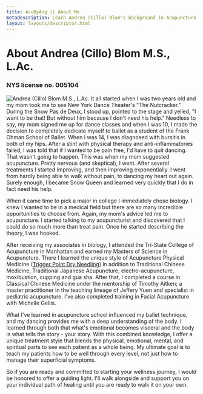 ```yaml
---
title: AcuByAng || About Me
metadescription: Learn Andrea (Cillo) Blom's background in Acupuncture and Dry Needling
layout: layouts/descriptor.html
---
```


# About Andrea (Cillo) Blom M.S., L.Ac.

### NYS license no. 005104

<img alt="Andrea (Cillo) Blom M.S., L.Ac." class="float-left mr-8" src="/images/andrea-cillo-headshots-6.jpg" /> It all started when I was two years old and my mom took me to see New York Dance Theater's "The Nutcracker." During the Snow Pas de Deux, I stood up, pointed to the stage and yelled, "I want to be that\! But without him because I don't need his help." Needless to say, my mom signed me up for dance classes and when I was 10, I made the decision to completely dedicate myself to ballet as a student of the Frank Ohman School of Ballet. When I was 14, I was diagnosed with bursitis in both of my hips. After a stint with physical therapy and anti-inflammatories failed, I was told that if I wanted to be pain free, I'd have to quit dancing. That wasn't going to happen. This was when my mom suggested acupuncture. Pretty nervous (and skeptical), I went. After several treatments I started improving, and then improving exponentially. I went from hardly being able to walk without pain, to dancing my heart out again. Surely enough, I became Snow Queen and learned very quickly that I do in fact need his help.

When it came time to pick a major in college I immediately chose biology. I knew I wanted to be in a medical field but there are so many incredible opportunities to choose from. Again, my mom's advice led me to acupuncture. I started talking to my acupuncturist and discovered that I could do so much more than treat pain. Once he started describing the theory, I was hooked.

After receiving my associates in biology, I attended the Tri-State College of Acupuncture in Manhattan and earned my Masters of Science in Acupuncture. There I learned the unique style of Acupuncture Physical Medicine ([Trigger Point Dry Needling](/trigger-point-dry-needling/)) in addition to Traditional Chinese Medicine, Traditional Japanese Acupuncture, electro-acupuncture, moxibustion, cupping and gua sha. After that, I completed a course in Classical Chinese Medicine under the mentorship of Timothy Aitken; a master practitioner in the teaching lineage of Jeffery Yuen and specialist in pediatric acupuncture. I've also completed training in Facial Acupuncture with Michelle Gellis.

What I've learned in acupuncture school influenced my ballet technique, and my dancing provides me with a deep understanding of the body. I learned through both that what's emotional becomes visceral and the body is what tells the story - your story. With this combined knowledge, I offer a unique treatment style that blends the physical, emotional, mental, and spiritual parts to see each patient as a whole being. My ultimate goal is to teach my patients how to be well through every level, not just how to manage their superficial symptoms.

So if you are ready and committed to starting your wellness journey, I would be honored to offer a guiding light. I'll walk alongside and support you on your individual path of healing until you are ready to walk it on your own.
